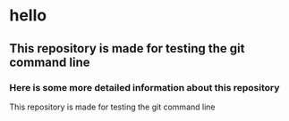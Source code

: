 # hello
## This repository is made for testing the git command line
### Here is some more detailed information about this repository
This repository is made for testing the git command line
